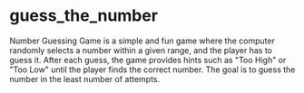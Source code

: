 # guess_the_number
Number Guessing Game is a simple and fun game where the computer randomly selects a number within a given range, and the player has to guess it. After each guess, the game provides hints such as "Too High" or "Too Low" until the player finds the correct number. The goal is to guess the number in the least number of attempts.
